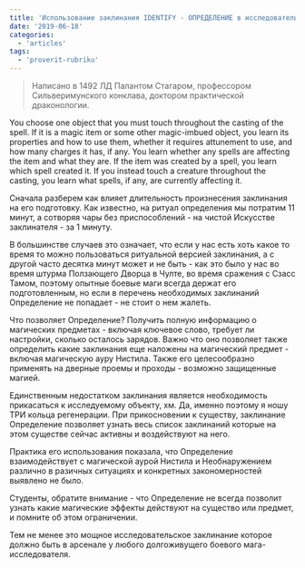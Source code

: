 ```yaml
---
title: 'Использование заклинания IDENTIFY - ОПРЕДЕЛЕНИЕ в исследовательских экспедициях и опасных ситуациях.'
date: '2019-06-18'
categories:
  - 'articles'
tags:
  - 'proverit-rubriku'
---
```


> Написано в 1492 ЛД Палантом Стагаром, профессором Сильверимунского конклава, доктором практической драконологии.

You choose one object that you must touch throughout the casting of the spell. If it is a magic item or some other magic-imbued object, you learn its properties and how to use them, whether it requires attunement to use, and how many charges it has, if any. You learn whether any spells are affecting the item and what they are. If the item was created by a spell, you learn which spell created it.
If you instead touch a creature throughout the casting, you learn what spells, if any, are currently affecting it.

Сначала разберем как влияет длительность произнесения заклинания на его подготовку. Как известно, на ритуал определения мы потратим 11 минут, а сотворяя чары без приспособлений - на чистой Искусстве заклинателя - за 1 минуту.

В большинстве случаев это означает, что если у нас есть хоть какое то время то можно пользоваться ритуальной версией заклинания, а с другой часто десятка минут может и не быть - как это было у нас во время штурма Ползающего Дворца в Чулте, во время сражения с Сзасс Тамом, поэтому опытные боевые маги всегда держат его подготовленным, но если в перечень необходимых заклинаний Определение не попадает - не стоит о нем жалеть.

Что позволяет Определение? Получить полную информацию о магических предметах - включая ключевое слово, требует ли настройки, сколько осталось зарядов. Важно что оно позволяет также определить какие заклинания еще наложены на магический предмет - включая магическую ауру Нистила. Также его целесообразно применять на дверные проемы и проходы - возможно защищенные магией.

Единственным недостатком заклинания является необходимость прикасаться к исследуемому объекту, хм. Да, именно поэтому я ношу ТРИ кольца регенерации. При прикосновении к существу, заклинание Определение позволяет узнать весь список заклинаний которые на этом существе сейчас активны и воздействуют на него.

Практика его использования показала, что Определение взаимодействует с магической аурой Нистила и Необнаружением различно в разичных ситуациях и конкретных закономерностей выявлено не было.

Студенты, обратите внимание - что Определение не всегда позволит узнать какие магические эффекты действуют на существо или предмет, и помните об этом ограничении.

Тем не менее это мощное исследовательское заклинание которое должно быть в арсенале у любого долгоживущего боевого мага-исследователя.
